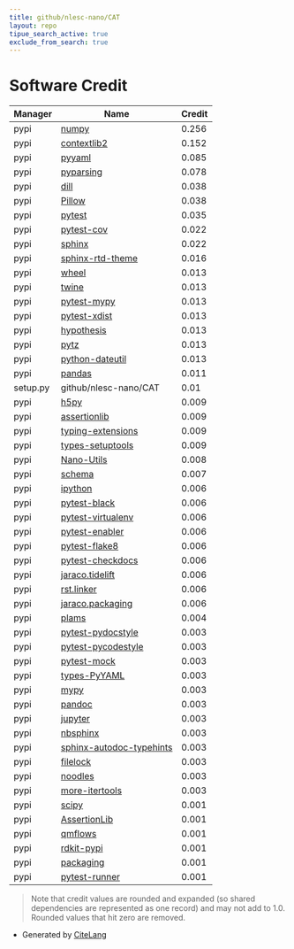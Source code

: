 ```yaml
---
title: github/nlesc-nano/CAT
layout: repo
tipue_search_active: true
exclude_from_search: true
---
```

# Software Credit

|Manager|Name|Credit|
|-------|----|------|
|pypi|[numpy](https://www.numpy.org)|0.256|
|pypi|[contextlib2](http://contextlib2.readthedocs.org)|0.152|
|pypi|[pyyaml](https://pyyaml.org/)|0.085|
|pypi|[pyparsing](https://pypi.org/project/pyparsing)|0.078|
|pypi|[dill](https://pypi.org/project/dill)|0.038|
|pypi|[Pillow](https://pypi.org/project/Pillow)|0.038|
|pypi|[pytest](https://pypi.org/project/pytest)|0.035|
|pypi|[pytest-cov](https://pypi.org/project/pytest-cov)|0.022|
|pypi|[sphinx](https://pypi.org/project/sphinx)|0.022|
|pypi|[sphinx-rtd-theme](https://pypi.org/project/sphinx-rtd-theme)|0.016|
|pypi|[wheel](https://pypi.org/project/wheel)|0.013|
|pypi|[twine](https://pypi.org/project/twine)|0.013|
|pypi|[pytest-mypy](https://pypi.org/project/pytest-mypy)|0.013|
|pypi|[pytest-xdist](https://pypi.org/project/pytest-xdist)|0.013|
|pypi|[hypothesis](https://pypi.org/project/hypothesis)|0.013|
|pypi|[pytz](https://pypi.org/project/pytz)|0.013|
|pypi|[python-dateutil](https://pypi.org/project/python-dateutil)|0.013|
|pypi|[pandas](https://pandas.pydata.org)|0.011|
|setup.py|github/nlesc-nano/CAT|0.01|
|pypi|[h5py](https://pypi.org/project/h5py)|0.009|
|pypi|[assertionlib](https://pypi.org/project/assertionlib)|0.009|
|pypi|[typing-extensions](https://pypi.org/project/typing-extensions)|0.009|
|pypi|[types-setuptools](https://pypi.org/project/types-setuptools)|0.009|
|pypi|[Nano-Utils](https://github.com/nlesc-nano/Nano-Utils)|0.008|
|pypi|[schema](https://github.com/keleshev/schema)|0.007|
|pypi|[ipython](https://ipython.org)|0.006|
|pypi|[pytest-black](https://pypi.org/project/pytest-black)|0.006|
|pypi|[pytest-virtualenv](https://pypi.org/project/pytest-virtualenv)|0.006|
|pypi|[pytest-enabler](https://pypi.org/project/pytest-enabler)|0.006|
|pypi|[pytest-flake8](https://pypi.org/project/pytest-flake8)|0.006|
|pypi|[pytest-checkdocs](https://pypi.org/project/pytest-checkdocs)|0.006|
|pypi|[jaraco.tidelift](https://pypi.org/project/jaraco.tidelift)|0.006|
|pypi|[rst.linker](https://pypi.org/project/rst.linker)|0.006|
|pypi|[jaraco.packaging](https://pypi.org/project/jaraco.packaging)|0.006|
|pypi|[plams](https://www.scm.com/doc/plams/)|0.004|
|pypi|[pytest-pydocstyle](https://pypi.org/project/pytest-pydocstyle)|0.003|
|pypi|[pytest-pycodestyle](https://pypi.org/project/pytest-pycodestyle)|0.003|
|pypi|[pytest-mock](https://pypi.org/project/pytest-mock)|0.003|
|pypi|[types-PyYAML](https://pypi.org/project/types-PyYAML)|0.003|
|pypi|[mypy](https://pypi.org/project/mypy)|0.003|
|pypi|[pandoc](https://pypi.org/project/pandoc)|0.003|
|pypi|[jupyter](https://pypi.org/project/jupyter)|0.003|
|pypi|[nbsphinx](https://pypi.org/project/nbsphinx)|0.003|
|pypi|[sphinx-autodoc-typehints](https://pypi.org/project/sphinx-autodoc-typehints)|0.003|
|pypi|[filelock](https://pypi.org/project/filelock)|0.003|
|pypi|[noodles](https://pypi.org/project/noodles)|0.003|
|pypi|[more-itertools](https://pypi.org/project/more-itertools)|0.003|
|pypi|[scipy](https://www.scipy.org)|0.001|
|pypi|[AssertionLib](https://github.com/nlesc-nano/AssertionLib)|0.001|
|pypi|[qmflows](https://github.com/SCM-NV/qmflows)|0.001|
|pypi|[rdkit-pypi](https://github.com/kuelumbus/rdkit-pypi)|0.001|
|pypi|[packaging](https://github.com/pypa/packaging)|0.001|
|pypi|[pytest-runner](https://github.com/pytest-dev/pytest-runner/)|0.001|


> Note that credit values are rounded and expanded (so shared dependencies are represented as one record) and may not add to 1.0. Rounded values that hit zero are removed.


- Generated by [CiteLang](https://github.com/vsoch/citelang)
